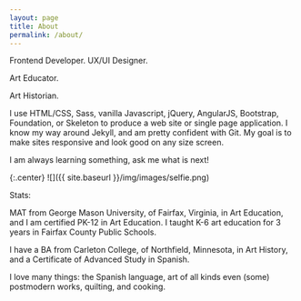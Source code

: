 ```yaml
---
layout: page
title: About
permalink: /about/
---
```



Frontend Developer.
UX/UI Designer.

Art Educator.

Art Historian.

I use HTML/CSS, Sass, vanilla Javascript, jQuery, AngularJS, Bootstrap, Foundation, or Skeleton to produce a web site or single page application. I know my way around Jekyll, and am pretty confident with Git. My goal is to make sites responsive and look good on any size screen.

I am always learning something, ask me what is next!

{:.center}
![]({{ site.baseurl }}/img/images/selfie.png)


Stats:

MAT from George Mason University, of Fairfax, Virginia, in Art Education, and I am certified PK-12 in Art Education. 
I taught K-6 art education for 3 years in Fairfax County Public Schools.

I have a BA from Carleton College, of Northfield, Minnesota, in Art History, and a Certificate of Advanced Study in Spanish. 

I love many things: the Spanish language, art of all kinds even (some) postmodern works, quilting, and cooking.

